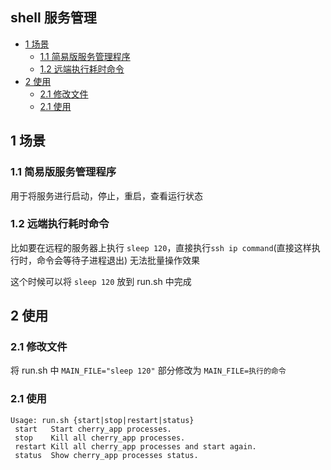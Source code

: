 ## shell 服务管理
<!-- vim-markdown-toc GFM -->

* [1 场景](#1-场景)
    * [1.1 简易版服务管理程序](#11-简易版服务管理程序)
    * [1.2 远端执行耗时命令](#12-远端执行耗时命令)
* [2 使用](#2-使用)
    * [2.1 修改文件](#21-修改文件)
    * [2.1 使用](#21-使用)

<!-- vim-markdown-toc -->

## 1 场景
### 1.1 简易版服务管理程序

用于将服务进行启动，停止，重启，查看运行状态

### 1.2 远端执行耗时命令

比如要在远程的服务器上执行 `sleep 120`，直接执行`ssh ip command`(直接这样执行时，命令会等待子进程退出) 无法批量操作效果

这个时候可以将 `sleep 120` 放到 run.sh 中完成

## 2 使用

### 2.1 修改文件

将 run.sh 中 `MAIN_FILE="sleep 120"` 部分修改为 `MAIN_FILE=执行的命令`

### 2.1 使用

```
Usage: run.sh {start|stop|restart|status}
 start   Start cherry_app processes.
 stop    Kill all cherry_app processes.
 restart Kill all cherry_app processes and start again.
 status  Show cherry_app processes status.
```




